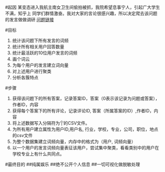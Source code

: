 #起因
某变态进入我航主南女卫生间偷拍被抓，我院希望息事宁人，引起广大学生不满，知乎上
同学们群情激奋。我对大家的言论很感兴趣，所以决定爬去该问题的发言做做调研
[问题链接](https://www.zhihu.com/question/46977820)

#目标
1. 统计该问题下所有发言的词频
2. 统计所有相关用户回答数量
3. 统计最活跃的10位用户发言的词频
4. 画个词云
5. 为每个用户的发言建立词向量
6. 对上述用户进行聚类
7. 分析各簇特点

#步骤
1. 获得该问题下的所有答案，记录答案ID，答案（0表示该记录为问题或答案），作者ID，内容
2. 获得每个答案下的所有评论，记录评论ID, 答案（所属答案的ID）,作者ID，内容
3. 将上述数据写入分隔符为‘|’的CSV文件。
4. 为所有用户建立属性为用户ID,用户名, 行业，学校，专业，公司，职位，地点的csv文件
5. 为整个数据集建立词频向量，内存中的格式为（用户, 词频向量）
6. 以一个用户的发言词频向量表征该用户，尝试集中聚类，看看类别中的用户在学校专业上有什么共同点。

#最终目的
##纯属娱乐
##绝不公开个人信息
##一切可视化做脱敏处理
